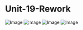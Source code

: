 # Unit-19-Rework

![Image](Streamlit_screenshot.png)
![Image](Streamlit_screenshot.png)
![Image](Streamlit_screenshot.png)
![Image](Streamlit_screenshot.png)
